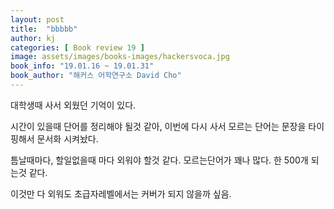 ```yaml
---
layout: post
title:  "bbbbb"
author: kj
categories: [ Book review 19 ]
image: assets/images/books-images/hackersvoca.jpg
book_info: "19.01.16 ~ 19.01.31"
book_author: "해커스 어학연구소 David Cho"
---
```

대학생때 사서 외웠던 기억이 있다.

시간이 있을때 단어를 정리해야 될것 같아, 이번에 다시 사서 모르는 단어는 문장을 타이핑해서 문서화 시켜놨다.

틈날때마다, 할일없을때 마다 외워야 할것 같다. 모르는단어가 꽤나 많다. 한 500개 되는것 같다.

이것만 다 외워도 초급자레벨에서는 커버가 되지 않을까 싶음.
